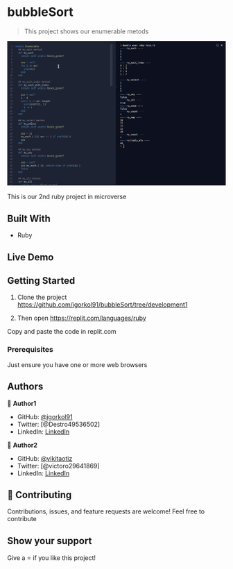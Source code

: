 # bubbleSort

> This project shows our enumerable metods

![Screenshot](./big-sc1.png)

This is our 2nd ruby project in microverse

## Built With

- Ruby


## Live Demo



## Getting Started

1. Clone the project 
  https://github.com/igorkol91/bubbleSort/tree/development1
  
2. Then open https://replit.com/languages/ruby

Copy and paste the code in replit.com

### Prerequisites

Just ensure you have one or more web browsers

## Authors

:bust_in_silhouette: **Author1**

- GitHub: [@igorkol91](https://github.com/igorkol91)
- Twitter: [@Destro49536502]
- LinkedIn: [LinkedIn](https://linkedin.com/in/linkedinhandle)

:bust_in_silhouette: **Author2**

- GitHub: [@vikitaotiz](https://github.com/vikitaotiz)
- Twitter: [@victoro29641869]
- LinkedIn: [LinkedIn](https://linkedin.com/in/linkedinhandle)

## :handshake: Contributing

Contributions, issues, and feature requests are welcome!
Feel free to contribute 

## Show your support

Give a ⭐️ if you like this project!

